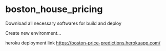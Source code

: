 # boston_house_pricing

Download all necessary softwares for build and deploy


Create new environment... 

heroku deployment link
https://boston-price-predictions.herokuapp.com/
